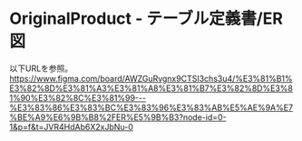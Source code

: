 # OriginalProduct - テーブル定義書/ER図

以下URLを参照。
https://www.figma.com/board/AWZGuRvgnx9CTSI3chs3u4/%E3%81%B1%E3%82%8D%E3%81%A3%E3%81%A8%E3%81%B7%E3%82%8D%E3%81%90%E3%82%8C%E3%81%99---%E3%83%86%E3%83%BC%E3%83%96%E3%83%AB%E5%AE%9A%E7%BE%A9%E6%9B%B8%2FER%E5%9B%B3?node-id=0-1&p=f&t=JVR4HdAb6X2xJbNu-0

